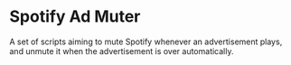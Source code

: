 # Spotify Ad Muter
A set of scripts aiming to mute Spotify whenever an advertisement
plays, and unmute it when the advertisement is over automatically.